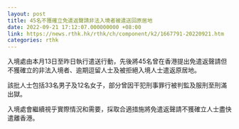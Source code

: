 ```yaml
---
layout: post
title: 45名不獲確立免遣返聲請非法入境者被遣送回原居地
date: 2022-09-21 17:12:07.000000000 +08:00
link: https://news.rthk.hk/rthk/ch/component/k2/1667791-20220921.htm
categories: rthk
---
```


入境處由本月13日至昨日執行遣送行動，先後將45名曾在香港提出免遣返聲請但不獲確立的非法入境者、逾期逗留人士及被拒絕入境人士遣返原居地。

該批人士包括33名男子及12名女子，部分曾因干犯刑事罪行被判監及服刑至刑滿出獄。

入境處會繼續視乎實際情況和需要，採取合適措施將免遣返聲請不獲確立人士盡快遣離香港。
